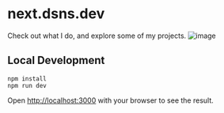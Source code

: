 # next.dsns.dev
Check out what I do, and explore some of my projects.
![image](https://github.com/user-attachments/assets/56f2bd56-8617-450c-adb7-efc837e8363f)

## Local Development

```
npm install
npm run dev
```

Open [http://localhost:3000](http://localhost:3000) with your browser to see the result.
